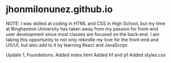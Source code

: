 # jhonmilonunez.github.io


NOTE: I was skilled at coding in HTML and CSS in High School, but my time at Binghamton University has taken away from my passion for front-end user development since most classes are focused on the back-end. I am taking this opportunity to not only rekindle my love for the front-end and UX/UI, but also add to it by learning React and JavaScript.

Update 1, Foundations:
Added index.html
Added h1 and p1
Added styles.css